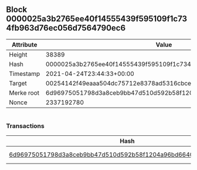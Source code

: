 ## Block 0000025a3b2765ee40f14555439f595109f1c734fb963d76ec056d7564790ec6

Attribute | Value
--- | ---
Height | 38389
Hash | 0000025a3b2765ee40f14555439f595109f1c734fb963d76ec056d7564790ec6
Timestamp | 2021-04-24T23:44:33+00:00
Target | 00254142f49eaaa504dc75712e8378ad5316cbcead634704b3734b6271167cc4
Merke root | 6d96975051798d3a8ceb9bb47d510d592b58f1204a96bd664047eb7813e9224a
Nonce | 2337192780

```

```

### Transactions

Hash | Amount
--- | ---
[6d96975051798d3a8ceb9bb47d510d592b58f1204a96bd664047eb7813e9224a](6d96975051798d3a8ceb9bb47d510d592b58f1204a96bd664047eb7813e9224a.md) | 10.00000000 SKEPTI 
